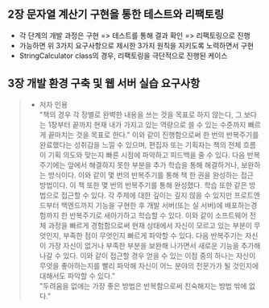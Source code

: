 ## 2장 문자열 계산기 구현을 통한 테스트와 리팩토링
* 각 단계의 개발 과정은 구현 => 테스트를 통해 결과 확인 => 리팩토링으로 진행
* 가능하면 위 3가지 요구사항으로 제시한 3가지 원칙을 지키도록 노력하면서 구현
* StringCalculator class의 경우, 리팩토링을 극단적으로 진행된 케이스
## 3장 개발 환경 구축 및 웹 서버 실습 요구사항
> * 저자 인용  
> "책의 경우 각 장별로 완벽한 내용을 쓰는 것을 목표로 하지 않는다, 그 보다는 1장부터 
> 끝까지 현재 내가 가지고 있는 역량으로 쓸 수 있는 수준까지 빠르게 끝마치는 것을 목표로 한다."
> 이와 같이 진행함으로써 한 번의 반복주기를 완료했다는 성취감을 느낄 수 있으며, 편집자 또는 기획자는
> 책의 전체 흐름이 기획 의도와 맞는지 빠른 시점에 파악하고 피드백을 줄 수 있다. 다음 반복주기에는
> 앞에서 해결하지 못한 부분을 추가 학습을 통해 해결하거나, 보완하는 방식이다.
> 이와 같이 몇 번의 반복주기를 통해 책 한 권을 완성하는 접근 방법이다. 이 책 또한 몇 번의
> 반복주기를 통해 완성했다.
> 학습 또한 같은 방법으로 접근할 수 있다. 각 주제에 대한 깊이는 깊지 않을 수 있지만
> 프로트엔드부터 백엔드까지 기능을 구현한 후 개발 서버(또는 실 서버)에 배포하는경험까지 
> 한 반복주기로 새아가하고 학습할 수 있다. 이와 같이 소프트웨어 전체 과정을 빠르게 경험함으로써
> 현재 상태에서 자신이 모르고 있는 부분이 무엇인지, 부족한 점이 무엇인지 빠르게 파악할 수 있다.
> 다음 반복주기는 자신이 가장 자신이 없거나 부족한 부분을 보완해 나가면서 새로운 기능을 추가해
> 나갈 수 있다. 이와 같이 접근할 경우 얻을 수 있는 이점 중의 하나는 자신이 무엇을 좋아하는지를
> 빨리 파악해 자신이 어느 분야의 전문가가 될 것인지에 대해서도 파악할 수 있다."  
> "두려움을 없애는 가장 좋은 방법은 반복함으로써 친숙해지는 방법 밖에 없다."